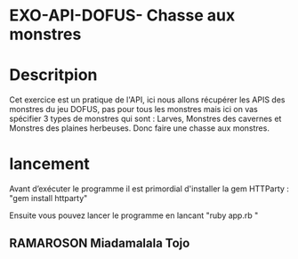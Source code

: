 # EXO-API-DOFUS- Chasse aux monstres 
# Descritpion 

Cet exercice est un pratique de l'API, ici nous allons récupérer les APIS des monstres  du jeu DOFUS, pas pour tous les monstres mais ici on vas spécifier 3 types de monstres qui sont  : Larves, Monstres des cavernes et Monstres des plaines herbeuses. Donc faire une chasse aux monstres. 


# lancement 

Avant d’exécuter le programme il est primordial d'installer la gem HTTParty : "gem install httparty"

Ensuite vous pouvez lancer le programme en lancant "ruby app.rb "

## RAMAROSON Miadamalala Tojo 

